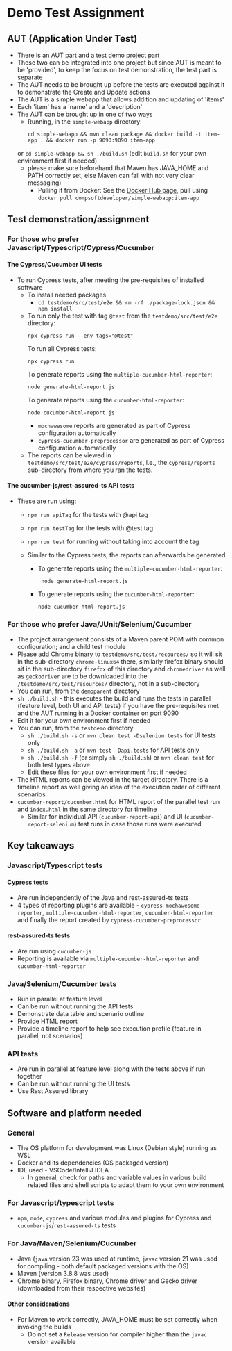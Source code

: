 # Demo Test Assignment

## AUT (Application Under Test)

* There is an AUT part and a test demo project part
* These two can be integrated into one project but since AUT is meant to be 'provided', to keep the focus on test
  demonstration, the test part is separate
* The AUT needs to be brought up before the tests are executed against it to demonstrate the Create and Update actions
* The AUT is a simple webapp that allows addition and updating of 'items'
* Each 'item' has a 'name' and a 'description'
* The AUT can be brought up in one of two ways
  * Running, in the `simple-webapp` directory:
    ```
    cd simple-webapp && mvn clean package && docker build -t item-app . && docker run -p 9090:9090 item-app
    ``` 
  or
  `cd simple-webapp && sh ./build.sh` (edit `build.sh` for your own environment first if needed)
  * please make sure beforehand that Maven has JAVA_HOME and PATH correctly set, else Maven can fail with not very
    clear
    messaging)
    * Pulling it from Docker: See the [Docker Hub page](https://hub.docker.com/r/compsoftdeveloper/simple-webapp),
      pull using `docker pull compsoftdeveloper/simple-webapp:item-app`

## Test demonstration/assignment

### For those who prefer Javascript/Typescript/Cypress/Cucumber

#### The Cypress/Cucumber UI tests

* To run Cypress tests, after meeting the pre-requisites of installed software
  * To install needed packages
    * `cd testdemo/src/test/e2e && rm -rf ./package-lock.json && npm install`
  * To run only the test with tag `@test` from the `testdemo/src/test/e2e` directory:
    ```
    npx cypress run --env tags="@test"  
    ```
    To run all Cypress tests:
    ```
    npx cypress run
    ```
    To generate reports using the `multiple-cucumber-html-reporter`:
    ```
    node generate-html-report.js 
    ```
    To generate reports using the `cucumber-html-reporter`:
    ```
    node cucumber-html-report.js
    ```
    * `mochawesome` reports are generated as part of Cypress configuration automatically
    * `cypress-cucumber-preprocessor` are generated as part of Cypress configuration automatically
  * The reports can be viewed in `testdemo/src/test/e2e/cypress/reports`, i.e., the `cypress/reports` sub-directory
    from where you ran the tests.

#### The cucumber-js/rest-assured-ts API tests

* These are run using:
  * `npm run apiTag` for the tests with @api tag
  * `npm run testTag` for the tests with @test tag
  * `npm run test` for running without taking into account the tag
  * Similar to the Cypress tests, the reports can afterwards be generated

    * To generate reports using the `multiple-cucumber-html-reporter`:
      ```
       node generate-html-report.js
      ```
    * To generate reports using the `cucumber-html-reporter`:
      ```
      node cucumber-html-report.js
      ```

### For those who prefer Java/JUnit/Selenium/Cucumber

* The project arrangement consists of a Maven parent POM with common configuration; and a child test module
* Please add Chrome binary to `testdemo/src/test/recources/` so it will sit in the sub-directory `chrome-linux64` there,
  similarly firefox binary should sit in the sub-directory `firefox` of this directory and `chromedriver` as well as
  `geckodriver` are to be downloaded into the `/testdemo/src/test/resources/` directory, not in a sub-directory
* You can run, from the `demoparent` directory
* `sh ./build.sh` - this executes the build and runs the tests in parallel (feature level, both UI and API tests) if you
  have the pre-requisites met and the AUT running in a Docker container on port 9090
* Edit it for your own environment first if needed
* You can run, from the `testdemo` directory
  * `sh ./build.sh -s` or `mvn clean test -Dselenium.tests` for UI tests only
  * `sh ./build.sh -a` or `mvn test -Dapi.tests` for API tests only
  * `sh ./build.sh -f` (or simply `sh ./build.sh`) or `mvn clean test` for both test types above
  * Edit these files for your own environment first if needed
* The HTML reports can be viewed in the target directory. There is a timeline report as well giving an idea of the
  execution order of different scenarios
* `cucumber-report/cucumber.html` for HTML report of the parallel test run and `index.html` in the same directory for
  timeline
  * Similar for individual API (`cucumber-report-api`) and UI (`cucumber-report-selenium`) test runs in case those
    runs were executed

## Key takeaways

### Javascript/Typescript tests

#### Cypress tests

* Are run independently of the Java and rest-assured-ts tests
* 4 types of reporting plugins are available - `cypress-mochawesome-reporter`, `multiple-cucumber-html-reporter`,
  `cucumber-html-reporter` and finally the report created by `cypress-cucumber-preprocessor`

#### rest-assured-ts tests

* Are run using `cucumber-js`
* Reporting is available via `multiple-cucumber-html-reporter` and `cucumber-html-reporter`

### Java/Selenium/Cucumber tests

* Run in parallel at feature level
* Can be run without running the API tests
* Demonstrate data table and scenario outline
* Provide HTML report
* Provide a timeline report to help see execution profile (feature in parallel, not scenarios)

### API tests

* Are run in parallel at feature level along with the tests above if run together
* Can be run without running the UI tests
* Use Rest Assured library

## Software and platform needed

### General

* The OS platform for development was Linux (Debian style) running as WSL
* Docker and its dependencies (OS packaged version)
* IDE used - VSCode/IntelliJ IDEA
  * In general, check for paths and variable values in various build related files and shell scripts to adapt them to
    your own environment

### For Javascript/typescript tests
* `npm`, `node`, `cypress` and various modules and plugins for Cypress and `cucumber-js`/`rest-assured-ts` tests

### For Java/Maven/Selenium/Cucumber

* Java (`java` version 23 was used at runtime, `javac` version 21 was used for compiling - both default packaged
  versions with the OS)
* Maven (version 3.8.8 was used)
* Chrome binary, Firefox binary, Chrome driver and Gecko driver (downloaded from their respective websites)

#### Other considerations

* For Maven to work correctly, JAVA_HOME must be set correctly when invoking the builds
  * Do not set a `Release` version for compiler higher than the `javac` version available 


